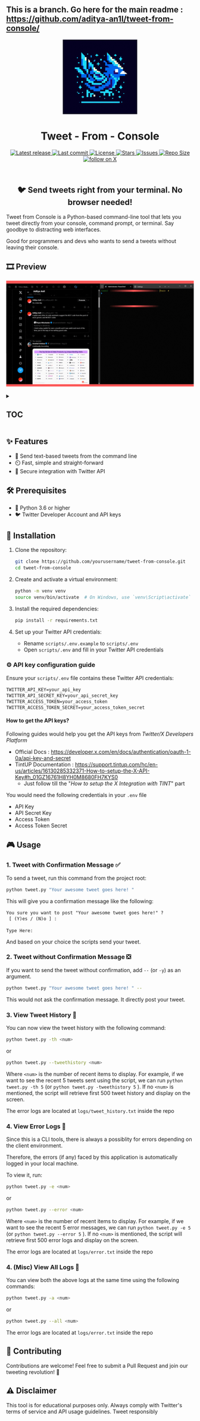 ## This is a branch. Go here for the main readme : https://github.com/aditya-an1l/tweet-from-console/

<div align="center">
  <img src="https://raw.githubusercontent.com/aditya-an1l/tweet-from-console/main/media/Logo.jfif" width="200" height="200" alt="Logo">
<h1><b>Tweet - From - Console</b></h1>
</div>

<div align="center"><p>
    <a href="https://github.com/aditya-an1l/tweet-from-console/releases/latest">
      <img alt="Latest release" src="https://img.shields.io/github/v/release/aditya-an1l/tweet-from-console?style=for-the-badge&logo=github&color=1DA1F2&logoColor=FFFFFF&labelColor=000000&include_prerelease&sort=semver" />
    </a>
    <a href="https://github.com/aditya-an1l/tweet-from-console/pulse">
      <img alt="Last commit" src="https://img.shields.io/github/last-commit/aditya-an1l/tweet-from-console?style=for-the-badge&logo=git&color=1DA1F2&logoColor=FFFFFF&labelColor=000000"/>
    </a>
    <a href="https://github.com/aditya-an1l/tweet-from-console/blob/main/LICENSE">
      <img alt="License" src="https://img.shields.io/github/license/aditya-an1l/tweet-from-console?style=for-the-badge&logo=apache&color=FF4136&logoColor=FFFFFF&labelColor=000000" />
    </a>
    <a href="https://github.com/aditya-an1l/tweet-from-console/stargazers">
      <img alt="Stars" src="https://img.shields.io/github/stars/aditya-an1l/tweet-from-console?style=for-the-badge&logo=starship&color=1DA1F2&logoColor=FFFFFF&labelColor=000000" />
    </a>
    <a href="https://github.com/aditya-an1l/tweet-from-console/issues">
      <img alt="Issues" src="https://img.shields.io/github/issues/aditya-an1l/tweet-from-console?style=for-the-badge&logo=gitbook&color=FF4136&logoColor=FFFFFF&labelColor=000000" />
    </a>
    <a href="https://github.com/aditya-an1l/tweet-from-console">
      <img alt="Repo Size" src="https://img.shields.io/github/repo-size/aditya-an1l/tweet-from-console?color=1DA1F2&label=SIZE&logo=files&style=for-the-badge&logoColor=FFFFFF&labelColor=000000" />
    </a>
    <a href="https://twitter.com/intent/follow?screen_name=its_aditya_an1l">
      <img alt="follow on X" src="https://img.shields.io/twitter/follow/its_aditya_an1l?style=for-the-badge&logo=x&color=1DA1F2&logoColor=FFFFFF&labelColor=000000" />
    </a>
</div>
<br> 
<div align="center">
<h2><b> 🐦 Send tweets right from your terminal. No browser needed!</b></h2>
</div>

Tweet from Console is a Python-based command-line tool that lets you tweet directly from your console, command prompt, or terminal. Say goodbye to distracting web interfaces.

Good for programmers and devs who wants to send a tweets without leaving their console.

## 🎞️ Preview

![Preview-GIF](https://github.com/aditya-an1l/tweet-from-console/blob/main/media/Walkthrough.gif)

<details>
<summary><h2>TOC</h2></summary>

- [🎞️ Preview](#-preview)
- [✨ Features](#-features)
- [🛠️ Prerequisites](#-prerequisites)
- [🚀 Installation](#-installation)
- [⚙️ Configuration](#-configuration)
  - [How to get the API keys?](#how-to-get-the-api-keys)
- [🎮 Usage](#-usage)
  - [1. Tweet with Confirmation Message ✅](#1-tweet-with-confirmation-message-)
  - [2. Tweet without Confirmation Message ❎](#2-tweet-without-confirmation-message-)
  - [3. View Tweet History 📄](#3-view-tweet-history-)
  - [4. View Error Logs 📃](#4-view-error-logs-)
- [🤝 Contributing](#-contributing)
- [⚠️ Disclaimer](#-disclaimer)

</details>

## ✨ Features

- 📝 Send text-based tweets from the command line
- ⏲️ Fast, simple and straight-forward
- 🔑 Secure integration with Twitter API

## 🛠️ Prerequisites

- 🐍 Python 3.6 or higher
- 🐦 Twitter Developer Account and API keys

## 🚀 Installation

1. Clone the repository:

   ```bash
   git clone https://github.com/yourusername/tweet-from-console.git
   cd tweet-from-console
   ```

2. Create and activate a virtual environment:

   ```bash
   python -m venv venv
   source venv/bin/activate  # On Windows, use `venv\Script\activate`
   ```

3. Install the required dependencies:

   ```bash
   pip install -r requirements.txt
   ```

4. Set up your Twitter API credentials:
   - Rename `scripts/.env.example` to `scripts/.env`
   - Open `scripts/.env` and fill in your Twitter API credentials

### ⚙️ API key configuration guide

Ensure your `scripts/.env` file contains these Twitter API credentials:

```
TWITTER_API_KEY=your_api_key
TWITTER_API_SECRET_KEY=your_api_secret_key
TWITTER_ACCESS_TOKEN=your_access_token
TWITTER_ACCESS_TOKEN_SECRET=your_access_token_secret
```

#### How to get the API keys?

Following guides would help you get the API keys from _Twitter/X Developers Platform_

- Official Docs : https://developer.x.com/en/docs/authentication/oauth-1-0a/api-key-and-secret
- TintUP Documentation : https://support.tintup.com/hc/en-us/articles/16130285332371-How-to-setup-the-X-API-Key#h_01GZ16761H8YH0M8680FH7KYS0
  - Just follow till the "_How to setup the X Integration with TINT_" part

You would need the following credentials in your `.env` file

- API Key
- API Secret Key
- Access Token
- Access Token Secret

## 🎮 Usage

### 1. Tweet with Confirmation Message ✅

To send a tweet, run this command from the project root:

```bash
python tweet.py "Your awesome tweet goes here! "
```

This will give you a confirmation message like the following:

```
You sure you want to post "Your awesome tweet goes here!" ?
 [ (Y)es / (N)o ] :

Type Here:
```

And based on your choice the scripts send your tweet.

### 2. Tweet without Confirmation Message ❎

If you want to send the tweet without confirmation, add `--` (or `-y`) as an argument.

```bash
python tweet.py "Your awesome tweet goes here! " --
```

This would not ask the confirmation message. It directly post your tweet.

### 3. View Tweet History 📄

You can now view the tweet history with the following command:

```bash
python tweet.py -th <num>
```

or

```bash
python tweet.py --tweethistory <num>
```

Where `<num>` is the number of recent items to display. For example, if we want to see the recent 5 tweets sent using the script, we can run `python tweet.py -th 5` (or `python tweet.py -tweethistory 5` ). If no `<num>` is mentioned, the script will retrieve first 500 tweet history and display on the screen.

The error logs are located at `logs/tweet_history.txt` inside the repo

### 4. View Error Logs 📃

Since this is a CLI tools, there is always a possiblity for errors depending on the client environment.

Therefore, the errors (if any) faced by this application is automatically logged in your local machine.

To view it, run:

```bash
python tweet.py -e <num>
```

or

```bash
python tweet.py --error <num>
```

Where `<num>` is the number of recent items to display. For example, if we want to see the recent 5 error messages, we can run `python tweet.py -e 5` (or `python tweet.py --error 5` ). If no `<num>` is mentioned, the script will retrieve first 500 error logs and display on the screen.

The error logs are located at `logs/error.txt` inside the repo

### 4. (Misc) View All Logs 📃

You can view both the above logs at the same time using the following commands:

```bash
python tweet.py -a <num>
```

or

```bash
python tweet.py --all <num>
```

The error logs are located at `logs/error.txt` inside the repo

## 🤝 Contributing

Contributions are welcome! Feel free to submit a Pull Request and join our tweeting revolution! 🌟

## ⚠️ Disclaimer

This tool is for educational purposes only. Always comply with Twitter's terms of service and API usage guidelines. Tweet responsibly
